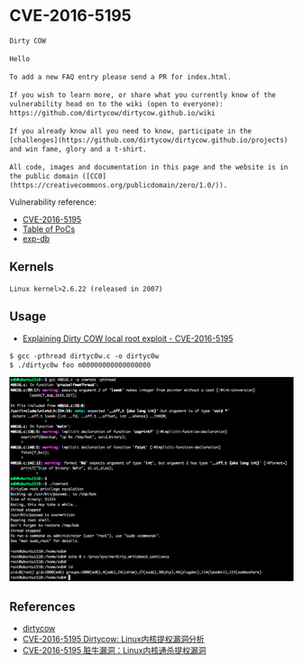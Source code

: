 # CVE-2016-5195
```
Dirty COW

Hello

To add a new FAQ entry please send a PR for index.html.

If you wish to learn more, or share what you currently know of the vulnerability head on to the wiki (open to everyone): https://github.com/dirtycow/dirtycow.github.io/wiki

If you already know all you need to know, participate in the [challenges](https://github.com/dirtycow/dirtycow.github.io/projects) and win fame, glory and a t-shirt.

All code, images and documentation in this page and the website is in the public domain ([CC0](https://creativecommons.org/publicdomain/zero/1.0/)).

```

Vulnerability reference:
 * [CVE-2016-5195](http://www.cve.mitre.org/cgi-bin/cvename.cgi?name=2016-5195)  
 * [Table of PoCs](https://github.com/dirtycow/dirtycow.github.io/wiki/PoCs)  
 * [exp-db](https://www.exploit-db.com/exploits/40616/)  

## Kernels
```
Linux kernel>2.6.22 (released in 2007)
```   

## Usage
- [Explaining Dirty COW local root exploit - CVE-2016-5195](https://www.youtube.com/watch?v=kEsshExn7aE)  

```
$ gcc -pthread dirtyc0w.c -o dirtyc0w
$ ./dirtyc0w foo m00000000000000000
```  
![40616](./screen-shot-2016-11-29-at-142815.png)  

## References
* [dirtycow](https://github.com/dirtycow/dirtycow.github.io)
* [CVE-2016-5195 Dirtycow: Linux内核提权漏洞分析](http://bobao.360.cn/learning/detail/3132.html)
* [CVE-2016-5195 脏牛漏洞：Linux内核通杀提权漏洞](http://m.bobao.360.cn/learning/detail/3123.html)  





